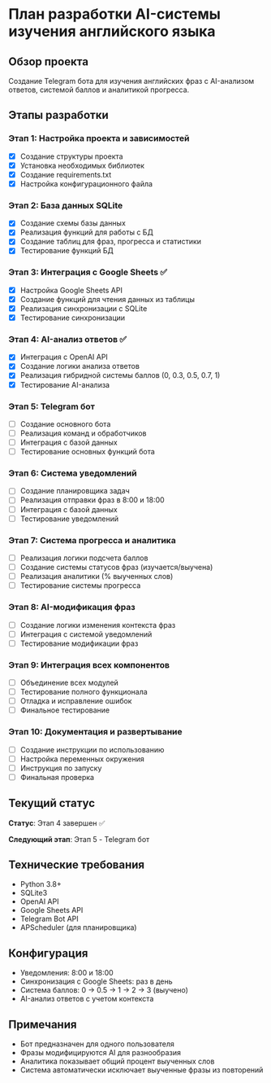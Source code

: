 # План разработки AI-системы изучения английского языка

## Обзор проекта
Создание Telegram бота для изучения английских фраз с AI-анализом ответов, системой баллов и аналитикой прогресса.

## Этапы разработки

### Этап 1: Настройка проекта и зависимостей
- [x] Создание структуры проекта
- [x] Установка необходимых библиотек
- [x] Создание requirements.txt
- [x] Настройка конфигурационного файла

### Этап 2: База данных SQLite
- [x] Создание схемы базы данных
- [x] Реализация функций для работы с БД
- [x] Создание таблиц для фраз, прогресса и статистики
- [x] Тестирование функций БД

### Этап 3: Интеграция с Google Sheets ✅
- [x] Настройка Google Sheets API
- [x] Создание функций для чтения данных из таблицы
- [x] Реализация синхронизации с SQLite
- [x] Тестирование синхронизации

### Этап 4: AI-анализ ответов ✅
- [x] Интеграция с OpenAI API
- [x] Создание логики анализа ответов
- [x] Реализация гибридной системы баллов (0, 0.3, 0.5, 0.7, 1)
- [x] Тестирование AI-анализа

### Этап 5: Telegram бот
- [ ] Создание основного бота
- [ ] Реализация команд и обработчиков
- [ ] Интеграция с базой данных
- [ ] Тестирование основных функций бота

### Этап 6: Система уведомлений
- [ ] Создание планировщика задач
- [ ] Реализация отправки фраз в 8:00 и 18:00
- [ ] Интеграция с базой данных
- [ ] Тестирование уведомлений

### Этап 7: Система прогресса и аналитика
- [ ] Реализация логики подсчета баллов
- [ ] Создание системы статусов фраз (изучается/выучена)
- [ ] Реализация аналитики (% выученных слов)
- [ ] Тестирование системы прогресса

### Этап 8: AI-модификация фраз
- [ ] Создание логики изменения контекста фраз
- [ ] Интеграция с системой уведомлений
- [ ] Тестирование модификации фраз

### Этап 9: Интеграция всех компонентов
- [ ] Объединение всех модулей
- [ ] Тестирование полного функционала
- [ ] Отладка и исправление ошибок
- [ ] Финальное тестирование

### Этап 10: Документация и развертывание
- [ ] Создание инструкции по использованию
- [ ] Настройка переменных окружения
- [ ] Инструкция по запуску
- [ ] Финальная проверка

## Текущий статус
**Статус**: Этап 4 завершен ✅

**Следующий этап**: Этап 5 - Telegram бот

## Технические требования
- Python 3.8+
- SQLite3
- OpenAI API
- Google Sheets API
- Telegram Bot API
- APScheduler (для планировщика)

## Конфигурация
- Уведомления: 8:00 и 18:00
- Синхронизация с Google Sheets: раз в день
- Система баллов: 0 → 0.5 → 1 → 2 → 3 (выучено)
- AI-анализ ответов с учетом контекста

## Примечания
- Бот предназначен для одного пользователя
- Фразы модифицируются AI для разнообразия
- Аналитика показывает общий процент выученных слов
- Система автоматически исключает выученные фразы из повторений
